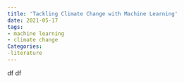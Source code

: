 ```yaml
---
title: 'Tackling Climate Change with Machine Learning'
date: 2021-05-17
tags:
- machine learning
- climate change
Categories:
-literature
---
```

df
df
